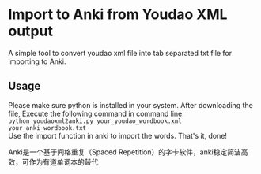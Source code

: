 # Import to Anki from Youdao XML output

A simple tool to convert youdao xml file into tab separated txt file for importing to Anki. 

## Usage
Please make sure python is installed in your system. After downloading the file, Execute 
the following command in command line:  
    `python youdaoxml2anki.py your_youdao_wordbook.xml your_anki_wordbook.txt`  
Use the import function in anki to import the words. That's it, done!

Anki是一个基于间格重复（Spaced Repetition）的字卡软件，anki稳定简洁高效，可作为有道单词本的替代
